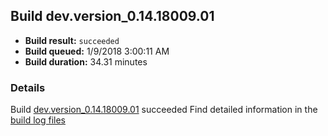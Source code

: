 ## Build dev.version_0.14.18009.01
- **Build result:** `succeeded`
- **Build queued:** 1/9/2018 3:00:11 AM
- **Build duration:** 34.31 minutes
### Details
Build [dev.version_0.14.18009.01](https://winappstudio.visualstudio.com/web/build.aspx?pcguid=a4ef43be-68ce-4195-a619-079b4d9834c2&builduri=vstfs%3a%2f%2f%2fBuild%2fBuild%2f24620) succeeded
Find detailed information in the [build log files](https://uwpctdiags.blob.core.windows.net/buildlogs/dev.version_0.14.18009.01_logs.zip)
